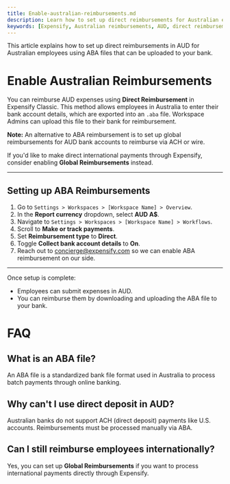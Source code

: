 ```yaml
---
title: Enable-australian-reimbursements.md
description: Learn how to set up direct reimbursements for Australian employees using ABA files in Expensify Classic.
keywords: [Expensify, Australian reimbursements, AUD, direct reimbursement, ABA file, bank account, Expensify Classic]
---
```

<div id="expensify-classic" markdown="1">

This article explains how to set up direct reimbursements in AUD for Australian employees using ABA files that can be uploaded to your bank.

# Enable Australian Reimbursements

You can reimburse AUD expenses using **Direct Reimbursement** in Expensify Classic. This method allows employees in Australia to enter their bank account details, which are exported into an `.aba` file. Workspace Admins can upload this file to their bank for reimbursement.

**Note:** An alternative to ABA reimbursement is to set up global reimbursements for AUD bank accounts to reimburse via ACH or wire. 

If you'd like to make direct international payments through Expensify, consider enabling **Global Reimbursements** instead.

---

## Setting up ABA Reimbursements

1. Go to `Settings > Workspaces > [Workspace Name] > Overview`.
2. In the **Report currency** dropdown, select **AUD A$**.
3. Navigate to `Settings > Workspaces > [Workspace Name] > Workflows`.
4. Scroll to **Make or track payments**.
5. Set **Reimbursement type** to **Direct**.
6. Toggle **Collect bank account details** to **On**.
7. Reach out to concierge@expensify.com so we can enable ABA reimbursement on our side. 

---

Once setup is complete:
- Employees can submit expenses in AUD.
- You can reimburse them by downloading and uploading the ABA file to your bank.

# FAQ

## What is an ABA file?

An ABA file is a standardized bank file format used in Australia to process batch payments through online banking.

## Why can't I use direct deposit in AUD?

Australian banks do not support ACH (direct deposit) payments like U.S. accounts. Reimbursements must be processed manually via ABA.

## Can I still reimburse employees internationally?

Yes, you can set up **Global Reimbursements** if you want to process international payments directly through Expensify.

</div>
